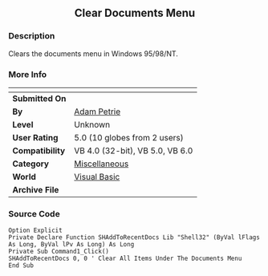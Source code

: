 ﻿<div align="center">

## Clear Documents Menu


</div>

### Description

Clears the documents menu in Windows 95/98/NT.
 
### More Info
 


<span>             |<span>
---                |---
**Submitted On**   |
**By**             |[Adam Petrie](https://github.com/Planet-Source-Code/PSCIndex/blob/master/ByAuthor/adam-petrie.md)
**Level**          |Unknown
**User Rating**    |5.0 (10 globes from 2 users)
**Compatibility**  |VB 4\.0 \(32\-bit\), VB 5\.0, VB 6\.0
**Category**       |[Miscellaneous](https://github.com/Planet-Source-Code/PSCIndex/blob/master/ByCategory/miscellaneous__1-1.md)
**World**          |[Visual Basic](https://github.com/Planet-Source-Code/PSCIndex/blob/master/ByWorld/visual-basic.md)
**Archive File**   |[](https://github.com/Planet-Source-Code/adam-petrie-clear-documents-menu__1-2657/archive/master.zip)





### Source Code

```
Option Explicit
Private Declare Function SHAddToRecentDocs Lib "Shell32" (ByVal lFlags As Long, ByVal lPv As Long) As Long
Private Sub Command1_Click()
SHAddToRecentDocs 0, 0 ' Clear All Items Under The Documents Menu
End Sub
```

